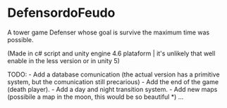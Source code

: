 # DefensordoFeudo
A tower game Defenser whose goal is survive the maximum time was possible.

(Made in c# script and unity engine 4.6 plataform | it's unlikely that well enable in the less version or in unity 5)

TODO: 
	- Add a database comunication (the actual version has a primitive system, but the comunication still precarious)
	- Add the end of the game (death player).
	- Add a day and night transition system.
	- Add new maps (possibile a map in the moon, this would be so beautiful *)
				...
